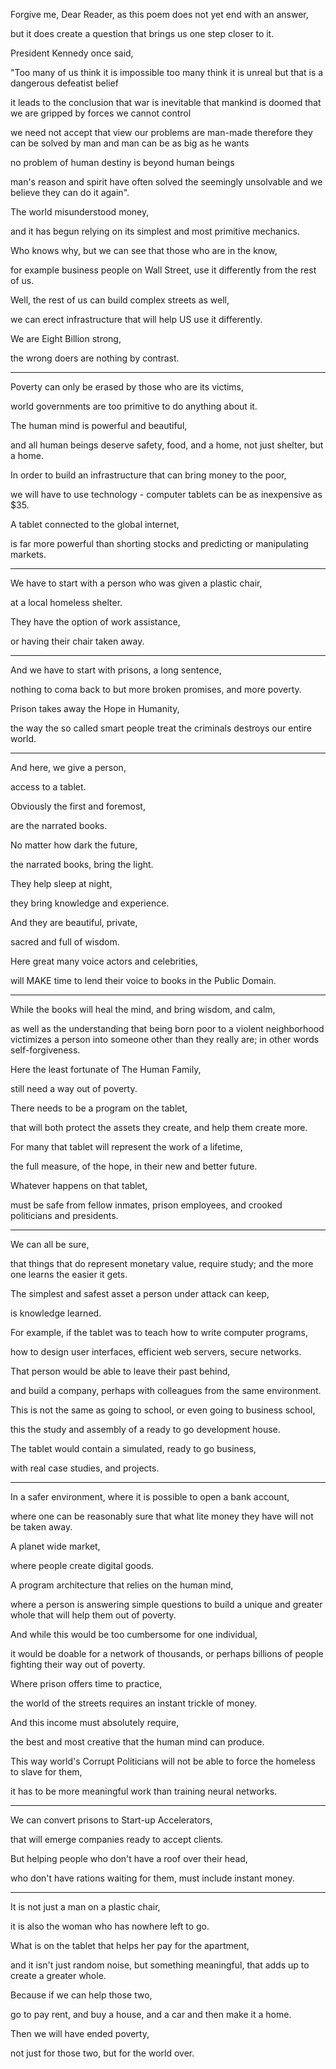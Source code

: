Forgive me, Dear Reader, as this poem does not yet end with an answer,

but it does create a question that brings us one step closer to it.

President Kennedy once said,

"Too many of us think it is impossible too many think it is unreal but that is a dangerous defeatist belief

it leads to the conclusion that war is inevitable that mankind is doomed that we are gripped by forces we cannot control

we need not accept that view our problems are man-made therefore they can be solved by man and man can be as big as he wants

no problem of human destiny is beyond human beings

man's reason and spirit have often solved the seemingly unsolvable and we believe they can do it again".

The world misunderstood money,

and it has begun relying on its simplest and most primitive mechanics.

Who knows why, but we can see that those who are in the know,

for example business people on Wall Street, use it differently from the rest of us.

Well, the rest of us can build complex streets as well,

we can erect infrastructure that will help US use it differently.

We are Eight Billion strong,

the wrong doers are nothing by contrast.

---

Poverty can only be erased by those who are its victims,

world governments are too primitive to do anything about it.

The human mind is powerful and beautiful,

and all human beings deserve safety, food, and a home, not just shelter, but a home.

In order to build an infrastructure that can bring money to the poor,

we will have to use technology - computer tablets can be as inexpensive as $35.

A tablet connected to the global internet,

is far more powerful than shorting stocks and predicting or manipulating markets.

---

We have to start with a person who was given a plastic chair,

at a local homeless shelter.

They have the option of work assistance,

or having their chair taken away.

---

And we have to start with prisons, a long sentence,

nothing to coma back to but more broken promises, and more poverty.

Prison takes away the Hope in Humanity,

the way the so called smart people treat the criminals destroys our entire world.

---

And here, we give a person,

access to a tablet.

Obviously the first and foremost,

are the narrated books.

No matter how dark the future,

the narrated books, bring the light.

They help sleep at night,

they bring knowledge and experience.

And they are beautiful, private,

sacred and full of wisdom.

Here great many voice actors and celebrities,

will MAKE time to lend their voice to books in the Public Domain.

---

While the books will heal the mind, and bring wisdom, and calm,

as well as the understanding that being born poor to a violent neighborhood victimizes a person into someone other than they really are; in other words self-forgiveness.

Here the least fortunate of The Human Family,

still need a way out of poverty.

There needs to be a program on the tablet,

that will both protect the assets they create, and help them create more.

For many that tablet will represent the work of a lifetime,

the full measure, of the hope, in their new and better future.

Whatever happens on that tablet,

must be safe from fellow inmates, prison employees, and crooked politicians and presidents.

---

We can all be sure,

that things that do represent monetary value, require study; and the more one learns the easier it gets.

The simplest and safest asset a person under attack can keep,

is knowledge learned.

For example, if the tablet was to teach how to write computer programs,

how to design user interfaces, efficient web servers, secure networks.

That person would be able to leave their past behind,

and build a company, perhaps with colleagues from the same environment.

This is not the same as going to school, or even going to business school,

this the study and assembly of a ready to go development house.

The tablet would contain a simulated, ready to go business,

with real case studies, and projects.

---

In a safer environment, where it is possible to open a bank account,

where one can be reasonably sure that what lite money they have will not be taken away.

A planet wide market,

where people create digital goods.

A program architecture that relies on the human mind,

where a person is answering simple questions to build a unique and greater whole that will help them out of poverty.

And while this would be too cumbersome for one individual,

it would be doable for a network of thousands, or perhaps billions of people fighting their way out of poverty.

Where prison offers time to practice,

the world of the streets requires an instant trickle of money.

And this income must absolutely require,

the best and most creative that the human mind can produce.

This way world's Corrupt Politicians will not be able to force the homeless to slave for them,

it has to be more meaningful work than training neural networks.

---

We can convert prisons to Start-up Accelerators,

that will emerge companies ready to accept clients.

But helping people who don't have a roof over their head,

who don't have rations waiting for them, must include instant money.

---

It is not just a man on a plastic chair,

it is also the woman who has nowhere left to go.

What is on the tablet that helps her pay for the apartment,

and it isn't just random noise, but something meaningful, that adds up to create a greater whole.

Because if we can help those two,

go to pay rent, and buy a house, and a car and then make it a home.

Then we will have ended poverty,

not just for those two, but for the world over.
